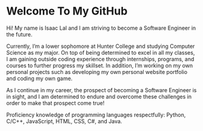 # Welcome To My GitHub 

Hi! My name is Isaac Lal and I am striving to become a Software Engineer in the future. 

Currently, I’m a lower sophomore at Hunter College and studying Computer Science as my major. On top of being determined to excel in all my classes, I am gaining outside coding experience through internships, programs, and courses to further progress my skillset. In addition, I’m working on my own personal projects such as developing my own personal website portfolio and coding my own game. 

As I continue in my career, the prospect of becoming a Software Engineer is in sight, and I am determined to endure and overcome these challenges in order to make that prospect come true!

Proficiency knowledge of programming languages respectfully: Python, C/C++, JavaScript, HTML, CSS, C#, and Java.
